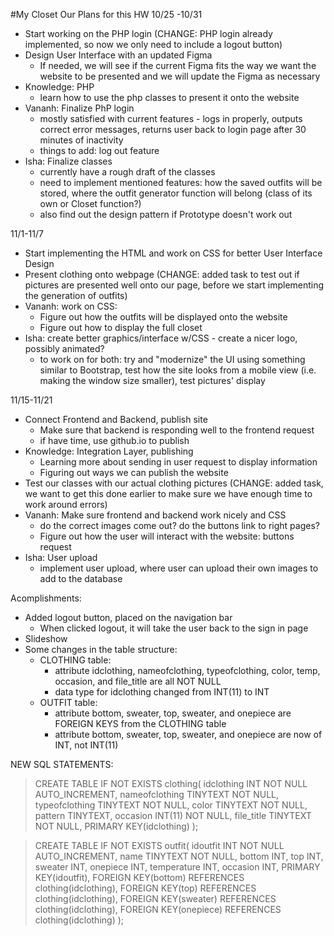 #My Closet
Our Plans for this HW
10/25 -10/31
- Start working on the PHP login (CHANGE: PHP login already implemented, so now we only need to include a logout button)
- Design User Interface with an updated Figma
  - If needed, we will see if the current Figma fits the way we want the website to be presented and we will update the Figma as necessary
- Knowledge: PHP
  - learn how to use the php classes to present it onto the website
- Vananh: Finalize PhP login
  - mostly satisfied with current features - logs in properly, outputs correct error messages, returns user back to login page
    after 30 minutes of inactivity
  - things to add: log out feature
- Isha: Finalize classes 
  - currently have a rough draft of the classes
  - need to implement mentioned features: how the saved outfits will be stored, where the outfit generator function will belong (class of its own or Closet function?)
  - also find out the design pattern if Prototype doesn't work out

11/1-11/7
- Start implementing the HTML and work on CSS for better User Interface Design
- Present clothing onto webpage (CHANGE: added task to test out if pictures are presented well onto our page, before we start implementing the generation of outfits)
- Vananh: work on CSS:
  - Figure out how the outfits will be displayed onto the website
  - Figure out how to display the full closet
- Isha: create better graphics/interface w/CSS - create a nicer logo, possibly animated?
  - to work on for both: try and "modernize" the UI using something similar to Bootstrap, test how the site looks from a mobile view (i.e. making the window size smaller), test  pictures' display

11/15-11/21
- Connect Frontend and Backend, publish site
  - Make sure that backend is responding well to the frontend request
  - if have time, use github.io to publish
- Knowledge: Integration Layer, publishing
  - Learning more about sending in user request to display information
  - Figuring out ways we can publish the website
- Test our classes with our actual clothing pictures (CHANGE: added task, we want to get this done earlier to make sure we have enough time to work around errors)
- Vananh: Make sure frontend and backend work nicely and CSS
  - do the correct images come out? do the buttons link to right pages?
   - Figure out how the user will interact with the website: buttons request
- Isha: User upload
  - implement user upload, where user can upload their own images to add to the database

Acomplishments:

- Added logout button, placed on the navigation bar
    - When clicked logout, it will take the user back to the sign in page
- Slideshow
- Some changes in the table structure:
  - CLOTHING table: 
    - attribute idclothing, nameofclothing, typeofclothing, color, temp, occasion, and file_title are all NOT NULL
    - data type for idclothing changed from INT(11) to INT
  - OUTFIT table:
    - attribute bottom, sweater, top, sweater, and onepiece are FOREIGN KEYS from the CLOTHING table
    - attribute bottom, sweater, top, sweater, and onepiece are now of INT, not INT(11)

NEW SQL STATEMENTS:
>CREATE TABLE IF NOT EXISTS clothing( idclothing INT NOT NULL AUTO_INCREMENT, nameofclothing TINYTEXT NOT NULL, typeofclothing TINYTEXT NOT NULL, color TINYTEXT NOT NULL, pattern TINYTEXT, occasion INT(11) NOT NULL, file_title TINYTEXT NOT NULL, PRIMARY KEY(idclothing) );

>CREATE TABLE IF NOT EXISTS outfit( idoutfit INT NOT NULL AUTO_INCREMENT, name TINYTEXT NOT NULL, bottom INT, top INT, sweater INT, onepiece INT, temperature INT, occasion INT, PRIMARY KEY(idoutfit), FOREIGN KEY(bottom) REFERENCES clothing(idclothing), FOREIGN KEY(top) REFERENCES clothing(idclothing), FOREIGN KEY(sweater) REFERENCES clothing(idclothing), FOREIGN KEY(onepiece) REFERENCES clothing(idclothing) );
